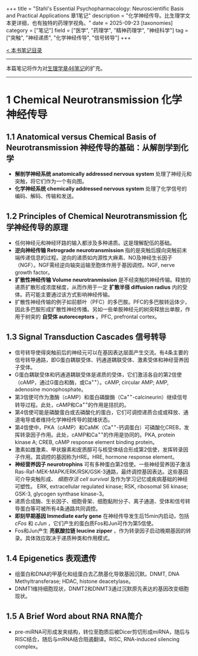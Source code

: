 +++
title = "Stahl's Essential Psychopharmacology: Neuroscientific Basis and Practical Applications 章1笔记"
description = "化学神经传导。比生理学文本更详细，也有独特的药理学视角。"
date = 2025-09-23
[taxonomies]
category = ["笔记"]
field = ["医学", "药理学", "精神药理学", "神经科学"]
tag = ["突触", "神经递质", "化学神经传导", "信号转导"]
+++

[< 本书笔记目录](/blog/20250919-psychopharmacology-note-index)

---
本篇笔记将作为对[生理学章46笔记](/blog/20250823-physiology-note-unit-9/#46-organization-of-the-nervous-system-basic-functions-of-synapses-and-neurotransmitters-shen-jing-xi-tong-de-zu-zhi-tu-hong-de-ji-ben-gong-neng-shen-jing-di-zhi)的扩充。

---
# 1 Chemical Neurotransmission 化学神经传导
## 1.1 Anatomical versus Chemical Basis of Neurotransmission 神经传导的基础：从解剖学到化学
* __解剖学神经系统 anatomically addressed nervous system__ 处理了神经元和突触，将它们作为一个有向图。
* __化学神经系统 chemically addressed nervous system__ 处理了化学信号的编码、解码、传输和发送。

## 1.2 Principles of Chemical Neurotransmission 化学神经传导的原理
* 任何神经元和神经环路的输入都涉及多种递质。这是理解配伍的基础。
* __逆向神经传输 Retrograde neurotransmission__ 指的是突触后膜向突触前末端传递信息的过程。逆向的递质如内源性大麻素、NO及神经生长因子（NGF）。NGF需经逆向轴突运输至胞体作用于基因调控。NGF, nerve growth factor。
* __扩散性神经传输 Volume neurotranmission__ 是不经突触的神经传输。释放的递质扩散形成浓度梯度，从而作用于一定 __扩散半径 diffusion radius__ 内的受体。药可能主要通过该方式影响神经传输。
* 扩散性神经传输的例子如前额叶（PFC）的多巴胺。PFC的多巴胺转运体少，因此多巴胺形成扩散性神经传播。另如一些单胺神经元的树突释放出单胺，作用于树突的 __自受体 autoreceptors__ 。PFC, prefrontal cortex。

## 1.3 Signal Transduction Cascades 信号转导
* 信号转导使得突触前后的神经元可以在基因表达层面产生交流。有4条主要的信号转导通路，即G蛋白耦联受体、钙通道耦联受体、激素受体和神经营养因子受体。
* G蛋白耦联受体和钙通道耦联受体是递质的受体，它们激活各自的第2信使（cAMP，通过G蛋白和酶，或Ca<sup>++</sup>）。cAMP, circular AMP; AMP, adenosine monophosphate。
* 第3信使可作为激酶（cAMP）和蛋白磷酸酶（Ca<sup>++</sup>-calcineurin）继续信号转导过程。此处，cAMP和Ca<sup>++</sup>的作用是拮抗的。
* 第4信使可能是磷酸蛋白或去磷酸化的蛋白，它们可调控递质合成或释放、通道电导或者维持化学神经传导的就绪状态。
* 第4信使中，PKA（cAMP）和CaMK（Ca<sup>++</sup>-钙调蛋白）可磷酸化CREB，发挥转录因子作用。此处，cAMP和Ca<sup>++</sup>的作用是协同的。PKA, protein kinase A; CREB, cAMP response element binding protein。
* 激素如雌激素、甲状腺素和皮质醇可与核受体结合形成第2信使，发挥转录因子作用。其调控的基因称为HRE。HRE, hormone response element。
* __神经营养因子 neurotrophins__ 可有多种蛋白第2信使。一些神经营养因子激活Ras-Raf-MEK-MAPK/ERK/RSK/GSK-3通路，最终调控基因表达。这些基因可介导突触形成、 _细胞存活 cell survival_ 及作为学习记忆或疾病基础的神经可塑性。
ERK, extracellular regulated kinase; RSK, ribosomal S6 kinase; GSK-3, glycogen synthase kinase-3。
* 递质合成酶、生长因子、细胞骨架、细胞黏附分子、离子通道、受体和信号转导蛋白等可被所有4条通路共同调控。
* __即刻早期基因 Immediate early gene__ 在神经传导发生后15min内启动，包括 _cFos_ 和 _cJun_ ，它们产生的蛋白质Fos和Jun可作为第5信使。
* Fos和Jun产生 __亮氨酸拉链 leucine zipper__ ，作为转录因子启动晚期基因的转录。具体效应取决于递质种类和作用模式。

## 1.4 Epigenetics 表观遗传
* 组蛋白和DNA的甲基化和组蛋白去乙酰基化导致基因沉默。DNMT, DNA Methyltransferase; HDAC, histone deacetylase。
* DNMT1维持细胞现状，DNMT2和DNMT3通过沉默原先表达的基因改变细胞现状。

## 1.5 A Brief Word about RNA RNA简介
* pre-miRNA可形成发夹结构，转位至胞质后被Dicer剪切形成miRNA，随后与RISC结合，随后与mRNA结合阻遏翻译。RISC, RNA-induced silencing complex。
